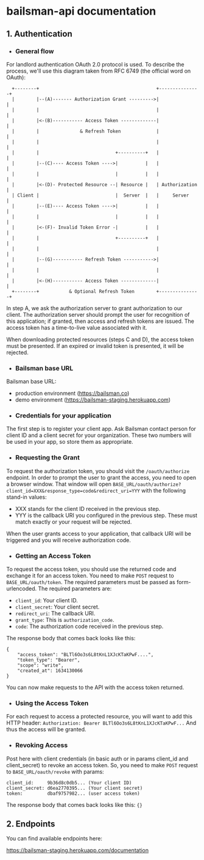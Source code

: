 # bailsman-api documentation


## 1. Authentication

* ### General flow
For landlord authentication OAuth 2.0 protocol is used.
To describe the process, we'll use this diagram taken from RFC 6749 (the official word on OAuth):

```
  +--------+                                           +---------------+
  |        |--(A)------- Authorization Grant --------->|               |
  |        |                                           |               |
  |        |<-(B)----------- Access Token -------------|               |
  |        |               & Refresh Token             |               |
  |        |                                           |               |
  |        |                            +----------+   |               |
  |        |--(C)---- Access Token ---->|          |   |               |
  |        |                            |          |   |               |
  |        |<-(D)- Protected Resource --| Resource |   | Authorization |
  | Client |                            |  Server  |   |     Server    |
  |        |--(E)---- Access Token ---->|          |   |               |
  |        |                            |          |   |               |
  |        |<-(F)- Invalid Token Error -|          |   |               |
  |        |                            +----------+   |               |
  |        |                                           |               |
  |        |--(G)----------- Refresh Token ----------->|               |
  |        |                                           |               |
  |        |<-(H)----------- Access Token -------------|               |
  +--------+           & Optional Refresh Token        +---------------+
```

In step A, we ask the authorization server to grant authorization to our client. The authorization server should prompt the user for recognition of this application; if granted, then access and refresh tokens are issued. The access token has a time-to-live value associated with it.

When downloading protected resources (steps C and D), the access token must be presented. If an expired or invalid token is presented, it will be rejected.

* ### Bailsman base URL

Bailsman base URL:
- production environment (https://bailsman.co)
- demo environment (https://bailsman-staging.herokuapp.com)

* ### Credentials for your application

The first step is to register your client app. Ask Bailsman contact person for client ID and a client secret for your organization. These two numbers will be used in your app, so store them as appropriate. 

* ### Requesting the Grant

To request the authorization token, you should visit the `/oauth/authorize` endpoint. In order to prompt the user to grant the access, you need to open a browser window. That window will open `BASE_URL/oauth/authorize?client_id=XXX&response_type=code&redirect_uri=YYY` with the following stand-in values:

- XXX stands for the client ID received in the previous step.
- YYY is the callback URI you configured in the previous step. These must match exactly or your request will be rejected.

When the user grants access to your application, that callback URI will be triggered and you will receive authorization code. 

* ### Getting an Access Token

To request the access token, you should use the returned code and exchange it for an access token. You need to make `POST` request to `BASE_URL/oauth/token`. The required parameters must be passed as form-urlencoded. The required parameters are:
- `client_id`: Your client ID.
- `client_secret`: Your client secret.
- `redirect_uri`: The callback URI.
- `grant_type`: This is `authorization_code`.
- `code`: The authorization code received in the previous step.

The response body that comes back looks like this:
```
{
    "access_token": "BLTl6Oo3s6L8tKnL1XJcKTaKPwF....",
    "token_type": "Bearer",
    "scope": "write",
    "created_at": 1634130066
}
```

You can now make requests to the API with the access token returned.

* ### Using the Access Token

For each request to access a protected resource, you will want to add this HTTP header:
`Authorization: Bearer BLTl6Oo3s6L8tKnL1XJcKTaKPwF...`
And thus the access will be granted.

* ### Revoking Access

Post here with client credentials (in basic auth or in params client_id and client_secret) to revoke an access token. So, you need to make `POST` request to `BASE_URL/oauth/revoke` with params:
```
client_id:     9b36d8c0db5... (Your client ID)
client_secret: d6ea2770395... (Your client secret)
token:         dbaf9757982... (user access token)
```

The response body that comes back looks like this:
`{}`

## 2. Endpoints

You can find available endpoints here:

https://bailsman-staging.herokuapp.com/documentation
